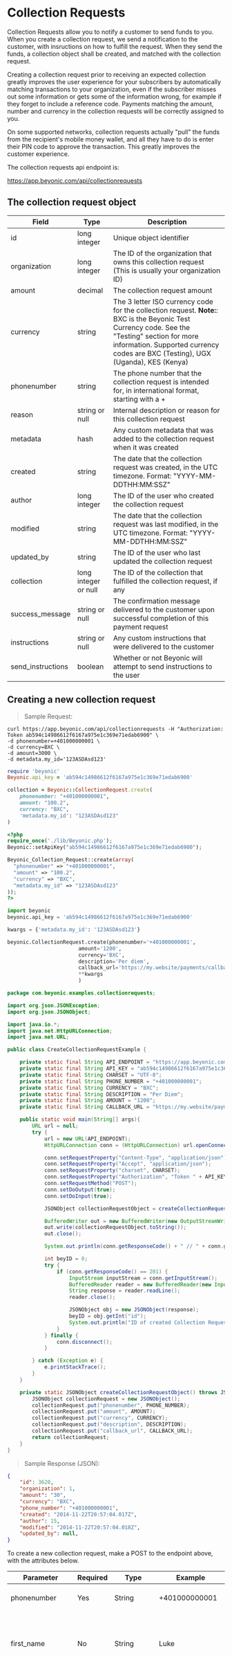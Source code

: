 # Collection Requests

Collection Requests allow you to notify a customer to send funds to you. When you create a collection request, we send a notification to the customer, with insructions on how to fulfill the request. When they send the funds, a collection object shall be created, and matched with the collection request.

Creating a collection request prior to receiving an expected collection greatly improves the user experience for your subscribers by automatically matching transactions to your organization, even if the subscriber misses out some information or gets some of the information wrong, for example if they forget to include a reference code. Payments matching the amount, number and currency in the collection requests will be correctly assigned to you.

On some supported networks, collection requests actually "pull" the funds from the recipient's mobile money wallet, and all they have to do is enter their PIN code to approve the transaction. This greatly improves the customer experience.

The collection requests api endpoint is:
    <aside class="notice">https://app.beyonic.com/api/collectionrequests</aside>

## The collection request object

Field | Type | Description
----- | -----| ----
id | long integer | Unique object identifier
organization | long integer | The ID of the organization that owns this collection request (This is usually your organization ID)
amount | decimal | The collection request amount
currency | string | The 3 letter ISO currency code for the collection request. **Note:**: BXC is the Beyonic Test Currency code. See the "Testing" section for more information. Supported currency codes are BXC (Testing), UGX (Uganda), KES (Kenya)
phonenumber | string | The phone number that the collection request is intended for, in international format, starting with a +
reason | string or null | Internal description or reason for this collection request
metadata | hash | Any custom metadata that was added to the collection request when it was created
created | string | The date that the collection request was created, in the UTC timezone. Format: "YYYY-MM-DDTHH:MM:SSZ"
author | long integer | The ID of the user who created the collection request
modified | string | The date that the collection request was last modified, in the UTC timezone. Format: "YYYY-MM-DDTHH:MM:SSZ"
updated_by | string | The ID of the user who last updated the collection request
collection | long integer or null | The ID of the collection that fulfilled the collection request, if any
success_message | string or null | The confirmation message delivered to the customer upon successful completion of this payment request
instructions | string or null | Any custom instructions that were delivered to the customer
send_instructions | boolean | Whether or not Beyonic will attempt to send instructions to the user


## Creating a new collection request

> Sample Request:

```shell
curl https://app.beyonic.com/api/collectionrequests -H "Authorization: Token ab594c14986612f6167a975e1c369e71edab6900" \
-d phonenumber=+401000000001 \
-d currency=BXC \
-d amount=3000 \
-d metadata.my_id='123ASDAsd123'
```

```ruby
require 'beyonic'
Beyonic.api_key = 'ab594c14986612f6167a975e1c369e71edab6900'

collection = Beyonic::CollectionRequest.create(
    phonenumber: "+401000000001",
    amount: "100.2",
    currency: "BXC",
    'metadata.my_id': "123ASDAsd123"
)
```

```php
<?php
require_once('./lib/Beyonic.php');
Beyonic::setApiKey("ab594c14986612f6167a975e1c369e71edab6900");

Beyonic_Collection_Request::create(array(
  "phonenumber" => "+401000000001",
  "amount" => "100.2",
  "currency" => "BXC",
  "metadata.my_id" => "123ASDAsd123"
));
?>
```

```python
import beyonic
beyonic.api_key = 'ab594c14986612f6167a975e1c369e71edab6900'

kwargs = {'metadata.my_id': '123ASDAsd123'}

beyonic.CollectionRequest.create(phonenumber='+401000000001',
                       amount='1200',
                       currency='BXC',
                       description='Per diem',
                       callback_url='https://my.website/payments/callback',
                       **kwargs
                       )
```

```java
package com.beyonic.examples.collectionrequests;

import org.json.JSONException;
import org.json.JSONObject;

import java.io.*;
import java.net.HttpURLConnection;
import java.net.URL;

public class CreateCollectionRequestExample {

    private static final String API_ENDPOINT = "https://app.beyonic.com/api/collectionrequests";
    private static final String API_KEY = "ab594c14986612f6167a975e1c369e71edab6900";
    private static final String CHARSET = "UTF-8";
    private static final String PHONE_NUMBER = "+401000000001";
    private static final String CURRENCY = "BXC";
    private static final String DESCRIPTION = "Per Diem";
    private static final String AMOUNT = "1200";
    private static final String CALLBACK_URL = "https://my.website/payments/callback";;

    public static void main(String[] args){
        URL url = null;
        try {
            url = new URL(API_ENDPOINT);
            HttpURLConnection conn = (HttpURLConnection) url.openConnection();

            conn.setRequestProperty("Content-Type", "application/json");
            conn.setRequestProperty("Accept", "application/json");
            conn.setRequestProperty("charset", CHARSET);
            conn.setRequestProperty("Authorization", "Token " + API_KEY);
            conn.setRequestMethod("POST");
            conn.setDoOutput(true);
            conn.setDoInput(true);

            JSONObject collectionRequestObject = createCollectionRequestObject();

            BufferedWriter out = new BufferedWriter(new OutputStreamWriter(conn.getOutputStream()));
            out.write(collectionRequestObject.toString());
            out.close();

            System.out.println(conn.getResponseCode() + " // " + conn.getResponseMessage());

            int beyID = 0;
            try {
                if (conn.getResponseCode() == 201) {
                    InputStream inputStream = conn.getInputStream();
                    BufferedReader reader = new BufferedReader(new InputStreamReader(inputStream));
                    String response = reader.readLine();
                    reader.close();

                    JSONObject obj = new JSONObject(response);
                    beyID = obj.getInt("id");
                    System.out.println("ID of created Collection Request: " + beyID);
                }
            } finally {
                conn.disconnect();
            }

        } catch (Exception e) {
            e.printStackTrace();
        }
    }

    private static JSONObject createCollectionRequestObject() throws JSONException {
        JSONObject collectionRequest = new JSONObject();
        collectionRequest.put("phonenumber", PHONE_NUMBER);
        collectionRequest.put("amount", AMOUNT);
        collectionRequest.put("currency", CURRENCY);
        collectionRequest.put("description", DESCRIPTION);
        collectionRequest.put("callback_url", CALLBACK_URL);
        return collectionRequest;
    }
}
```

> Sample Response (JSON):

```json
{
    "id": 3620,
    "organization": 1,
    "amount": "30",
    "currency": "BXC",
    "phone_number": "+401000000001",
    "created": "2014-11-22T20:57:04.017Z",
    "author": 15,
    "modified": "2014-11-22T20:57:04.018Z",
    "updated_by": null,
}
```

To create a new collection request, make a POST to the endpoint above, with the attributes below.

Parameter | Required | Type | Example | Notes
--------- | -------- | ---- | ------- | -----
phonenumber | Yes | String | +401000000001 | Must be in international format
first_name | No | String | Luke | Optional subscriber first name - if omitted, the first name will be set to 'Anonymous'
last_name | No | String | Woods | Optional subscriber last name - if omitted, the last name will be set to 'Contact'
amount | Yes | String, Integer or Decimal | 3000 | Do not include thousands separators
currency | Yes | String | BXC | 3 letter ISO currency code. No currency conversion is done, so the currency must be valid for the selected phonenumber. You must have funded Beyonic an account in this currency. If your account for this currency has zero balance, your payment will fail. **Note:**: BXC is the Beyonic Test Currency code. See the "Testing" section for more information. Supported currency codes are BXC (Testing), UGX (Uganda), KES (Kenya)
reason | No | String | Transaction Fees | Internal description or reason for this collection request
metadata | No | JSON String | "{'my_id': '123ASDAsd123'}" | Custom attributes to store with this object. See the Metadata section for more information.
success_message | No | String (Max 140 characters) | "Thank you for your payment!" | *New in V2.* This message will be sent via SMS to the subscriber when they make a payment for this collection request. '-Powered by Beyonic' shall be appended to this message. If you leave this message out, a default message shall be sent by Beyonic. You can include {amount} and {customer} placeholders - these will be replaced with the amount and customer name or number details before the message is sent.
send_instructions | No | Boolean | False | *New in V2.* Defaults to True. Indicates whether we should send payment instructions to the subscriber via SMS. This value may be ignored on some networks that have alternative ways of notifying the subscriber of pending payment requests.
instructions | No | String (Max 140 characters) | "Use #1234 as the reference" | *New in V2.* Allows overriding of the default instructions sent to the subscriber. This value may be ignored on some networks that have alternative ways of notifying the subscriber of pending payment requests.

## Retrieving a single collection request

> Sample Request:

```shell
curl https://app.beyonic.com/api/collectionrequests/230 -H "Authorization: Token ab594c14986612f6167a975e1c369e71edab6900"
```

```ruby
require 'beyonic'
Beyonic.api_key = 'ab594c14986612f6167a975e1c369e71edab6900'

collection = Beyonic::CollectionRequest.get(23)
```

```php
<?php
require_once('./lib/Beyonic.php');
Beyonic::setApiKey("ab594c14986612f6167a975e1c369e71edab6900");

$collection = Beyonic_Collection_Request::get(23);
?>
```

```python
import beyonic
beyonic.api_key = 'ab594c14986612f6167a975e1c369e71edab6900'

collection = beyonic.CollectionRequest.get(23)

```

```java
package com.beyonic.examples.collectionrequests;

import java.io.BufferedReader;
import java.io.InputStream;
import java.io.InputStreamReader;
import java.net.HttpURLConnection;
import java.net.URL;


public class SingleCollectionRequestExample {

    private static final String API_ENDPOINT = "https://app.beyonic.com/api/collectionrequests";
    private static final String API_KEY = "ab594c14986612f6167a975e1c369e71edab6900";
    private static final String CHARSET = "UTF-8";

    public static void main(String[] args){
        URL url = null;
        try {
            url = new URL(API_ENDPOINT + "/1");
            HttpURLConnection conn = (HttpURLConnection) url.openConnection();

            conn.setRequestProperty("Content-Type", "application/json");
            conn.setRequestProperty("Accept", "application/json");
            conn.setRequestProperty("charset", CHARSET);
            conn.setRequestProperty("Authorization", "Token " + API_KEY);

            System.out.println(conn.getResponseCode() + " // " + conn.getResponseMessage());

            try {
                if (conn.getResponseCode() == 200) {
                    InputStream inputStream = conn.getInputStream();
                    BufferedReader reader = new BufferedReader(new InputStreamReader(inputStream));
                    String response = reader.readLine();
                    reader.close();

                    System.out.println(response);
                }
            } finally {
                conn.disconnect();
            }

        } catch (Exception e) {
            e.printStackTrace();
        }
    }

}
```

> Sample Response (JSON):

```json
{
    "id": 230,
    "organization": 1,
    "amount": "30",
    "currency": "BXC",
    "phone_number": "+401000000001",
    "created": "2014-11-22T20:57:04.017Z",
    "author": 15,
    "modified": "2014-11-22T20:57:04.018Z",
    "updated_by": null,
}
```

To retrieve a single collection request, provide the collection request id and a collection request object will be returned.

Parameter | Required | Type | Example | Notes
--------- | -------- | ---- | ------- | -----
id | Yes | Integer | 23 | The id of the collection you want to retrieve

## Listing all collection requests

> Sample Request:

```shell
curl https://app.beyonic.com/api/collectionrequests -H "Authorization: Token ab594c14986612f6167a975e1c369e71edab6900"
```

```ruby
require 'beyonic'
Beyonic.api_key = 'ab594c14986612f6167a975e1c369e71edab6900'

collection = Beyonic::CollectionRequest.list
```

```php
<?php
require_once('./lib/Beyonic.php');
Beyonic::setApiKey("ab594c14986612f6167a975e1c369e71edab6900");

$collection = Beyonic_Collection_Request::getAll();
?>
```

```python
import beyonic
beyonic.api_key = 'ab594c14986612f6167a975e1c369e71edab6900'

collection = beyonic.CollectionRequest.list()

```

```java
package com.beyonic.examples.collectionrequests;

import java.io.BufferedReader;
import java.io.InputStream;
import java.io.InputStreamReader;
import java.net.HttpURLConnection;
import java.net.URL;

public class ListAllCollectionRequestsExample {

    private static final String API_ENDPOINT = "https://app.beyonic.com/api/collectionrequests";
    private static final String API_KEY = "ab594c14986612f6167a975e1c369e71edab6900";
    private static final String CHARSET = "UTF-8";

    public static void main(String[] args){
        URL url = null;
        try {
            url = new URL(API_ENDPOINT);
            HttpURLConnection conn = (HttpURLConnection) url.openConnection();

            conn.setRequestProperty("Content-Type", "application/json");
            conn.setRequestProperty("Accept", "application/json");
            conn.setRequestProperty("charset", CHARSET);
            conn.setRequestProperty("Authorization", "Token " + API_KEY);

            System.out.println(conn.getResponseCode() + " // " + conn.getResponseMessage());

            try {
                if (conn.getResponseCode() == 200) {
                    InputStream inputStream = conn.getInputStream();
                    BufferedReader reader = new BufferedReader(new InputStreamReader(inputStream));
                    String response = reader.readLine();
                    reader.close();

                    System.out.println(response);
                }
            } finally {
                conn.disconnect();
            }

        } catch (Exception e) {
            e.printStackTrace();
        }
    }

}
```

> Sample Response (JSON)

```json
{
    "count": 3,
    "next": "http://localhost:8000/api/collectionrequests?offset=10",
    "previous": null,
    "results": [
        {
            "id": 99,
            "organization": "Beyonic",
            "amount": "3000.0000",
            "currency": "BXC",
            "phonenumber": "+401000000001",
            "metadata": null,
            "created": "2015-08-10T16:10:01Z",
            "author": 42,
            "modified": "2015-08-10T16:10:01Z",
            "updated_by": 42
        },
        {
            "id": 100,
            "organization": "Beyonic",
            "amount": "3000.0000",
            "currency": "BXC",
            "phonenumber": "+401000000001",
            "metadata": null,
            "created": "2015-08-10T16:10:01Z",
            "author": 42,
            "modified": "2015-08-10T16:10:01Z",
            "updated_by": 42
        },
        {
            "id": 101,
            "organization": "Beyonic",
            "amount": "3000.0000",
            "currency": "BXC",
            "phonenumber": "+401000000001",
            "metadata": null,
            "created": "2015-08-10T16:10:01Z",
            "author": 42,
            "modified": "2015-08-10T16:10:01Z",
            "updated_by": 42
        }
    ]
}
```

To retrieve a list of all collections, make a GET request to the collections endpoint. This will return a list of collection objects.

## Filtering collection requests

> Sample Request:

```shell
curl https://app.beyonic.com/api/collectionrequests?remote_transaction_id=12345&amount=500 -H "Authorization: Token ab594c14986612f6167a975e1c369e71edab6900"
```

```ruby
require 'beyonic'
Beyonic.api_key = 'ab594c14986612f6167a975e1c369e71edab6900'

collection = Beyonic::CollectionRequest.list(
  remote_transaction_id: '12345',
  amount: 500
)
```

```php
<?php
require_once('./lib/Beyonic.php');
Beyonic::setApiKey("ab594c14986612f6167a975e1c369e71edab6900");

$collection = Beyonic_Collection_Request::getAll(array(
  "remote_transaction_id" => "12345",
  "amount" => 500
));
?>
```

```python
import beyonic
beyonic.api_key = 'ab594c14986612f6167a975e1c369e71edab6900'

collection = beyonic.CollectionRequest.list(remote_transaction_id='12345', amount=500)

```

```java
package com.beyonic.examples.collectionrequests;

import java.io.BufferedReader;
import java.io.InputStream;
import java.io.InputStreamReader;
import java.net.HttpURLConnection;
import java.net.URL;

public class FilterCollectionRequestsExample {

    private static final String API_ENDPOINT = "https://app.beyonic.com/api/collections";
    private static final String API_KEY = "ab594c14986612f6167a975e1c369e71edab6900";
    private static final String CHARSET = "UTF-8";

    public static void main(String[] args){
        URL url = null;
        try {
            url = new URL(API_ENDPOINT + "?remote_transaction_id=SS12312&amount=500");
            HttpURLConnection conn = (HttpURLConnection) url.openConnection();

            conn.setRequestProperty("Content-Type", "application/json");
            conn.setRequestProperty("Accept", "application/json");
            conn.setRequestProperty("charset", CHARSET);
            conn.setRequestProperty("Authorization", "Token " + API_KEY);

            System.out.println(conn.getResponseCode() + " // " + conn.getResponseMessage());

            try {
                if (conn.getResponseCode() == 200) {
                    InputStream inputStream = conn.getInputStream();
                    BufferedReader reader = new BufferedReader(new InputStreamReader(inputStream));
                    String response = reader.readLine();
                    reader.close();

                    System.out.println(response);
                }
            } finally {
                conn.disconnect();
            }

        } catch (Exception e) {
            e.printStackTrace();
        }
    }

}
```

You can search or filter collection requests on the following fields. Simply add them to your request as shown in the examples. You can combine multiple filters. Note that filters return exact matches only. (The phonenumber field is treated differently - see below).

* amount - the transaction amount
* currency - the currency code
* collection - the ID of the collection that fulfilled or matched this collection request
* phonenumber - the phonenumber that the collection request was intended for. Note that the phonenumber will be matched in international format, starting with a '+' sign. If the '+' sign isn't included in your request, it will be appended before attempting to match your request.
* remote_transaction_id - the transation id or transaction reference of the collection on the mobile network operator's side
